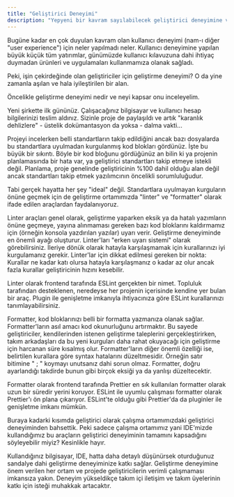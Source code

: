 ```yaml
---
title: "Geliştirici Deneyimi"
description: "Yepyeni bir kavram sayılabilecek geliştirici deneyimine ve uygulamalarına genel bir bakış"
---
```


Bugüne kadar en çok duyulan kavram olan kullanıcı deneyimi (nam-ı diğer "user experience") için neler yapılmadı neler. Kullanıcı deneyimine yapılan büyük küçük tüm yatırımlar, günümüzde kullanıcı kılavuzuna dahi ihtiyaç duymadan ürünleri ve uygulamaları kullanmamıza olanak sağladı.

Peki, işin çekirdeğinde olan geliştiriciler için geliştirme deneyimi? O da yine zamanla aşılan ve hala iyileştirilen bir alan.

Öncelikle geliştirme deneyimi nedir ve neyi kapsar onu inceleyelim.

Yeni şirkette ilk gününüz. Çalışacağınız bilgisayar ve kullanıcı hesap bilgilerinizi teslim aldınız. Sizinle proje de paylaşıldı ve artık "karanlık dehlizlere" - üstelik dokümantasyon da yoksa - dalma vakti...

Projeyi incelerken belli standartların takip edildiğini ancak bazı dosyalarda bu standartlara uyulmadan kurgulanmış kod blokları gördünüz. İşte bu büyük bir sıkıntı. Böyle bir kod bloğunu gördüğünüz an bilin ki ya projenin planlamasında bir hata var, ya geliştirici standartları takip etmeye istekli değil. Planlama, proje genelinde geliştiricinin %100 dahil olduğu alan değil ancak standartları takip etmek yazılımcının öncelikli sorumluluğudur.

Tabi gerçek hayatta her şey "ideal" değil. Standartlara uyulmayan kurguların önüne geçmek için de geliştirme ortamımızda "linter" ve "formatter" olarak ifade edilen araçlardan faydalanıyoruz.

Linter araçları genel olarak, geliştirme yaparken eksik ya da hatalı yazımların önüne geçmeye, yayına alınmaması gereken bazı kod bloklarını kaldırmamız için (örneğin konsola yazdırılan yazılar) uyarı verir. Geliştirme deneyiminde en önemli ayağı oluşturur. Linter'ları "erken uyarı sistemi" olarak görebilirsiniz. İleriye dönük olarak hatayla karşılaşmamak için kurallarınızı iyi kurgulamanız gerekir. Linter'lar için dikkat edilmesi gereken bir nokta: Kurallar ne kadar katı olursa hatayla karşılaşmanız o kadar az olur ancak fazla kurallar geliştiricinin hızını kesebilir.

Linter olarak frontend tarafında ESLint gerçekten bir nimet. Topluluk tarafından desteklenen, neredeyse her projenin içerisinde kendine yer bulan bir araç. Plugin ile genişletme imkanıyla ihtiyacınıza göre ESLint kurallarınızı tanımlayabilirsiniz.

Formatter, kod bloklarınızı belli bir formatta yazmanıza olanak sağlar. Formatter'ların asıl amacı kod okunurluğunu artırmaktır. Bu sayede geliştiriciler, kendilerinden istenen geliştirme taleplerini gerçekleştirirken, takım arkadaşları da bu yeni kurguları daha rahat okuyacağı için geliştirme için harcanan süre kısalmış olur. Formatter'ların diğer önemli özelliği ise, belirtilen kurallara göre syntax hatalarını düzeltmesidir. Örneğin satır bitimine " ; " koymayı unutsanız dahi sorun olmaz. Formatter, doğru ayarlandığı takdirde bunun gibi birçok eksiği ya da yanlışı düzeltecektir.

Formatter olarak frontend tarafında Prettier en sık kullanılan formatter olarak uzun bir süredir yerini koruyor. ESLint ile uyumlu çalışması formatter olarak Prettier'ı ön plana çıkarıyor. ESLint'te olduğu gibi Prettier'da da pluginler ile genişletme imkanı mümkün.

Buraya kadarki kısımda geliştirici olarak çalışma ortamımızdaki geliştirici deneyiminden bahsettik. Peki sadece çalışma ortamımız yani IDE'mizde kullandığımız bu araçların geliştirici deneyiminin tamamını kapsadığını söyleyebilir miyiz? Kesinlikle hayır.

Kullandığınız bilgisayar, IDE, hatta daha detaylı düşünürsek oturduğunuz sandalye dahi geliştirme deneyiminize katkı sağlar. Geliştirme deneyimine önem verilen her ortam ve projede geliştiricilerin verimli çalışmaması imkansıza yakın. Deneyim yükseldikçe takım içi iletişim ve takım üyelerinin katkı için isteği muhakkak artacaktır.
